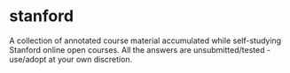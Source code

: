 # stanford
A collection of annotated course material accumulated while self-studying Stanford online open courses. All the answers are unsubmitted/tested - use/adopt at your own discretion.
